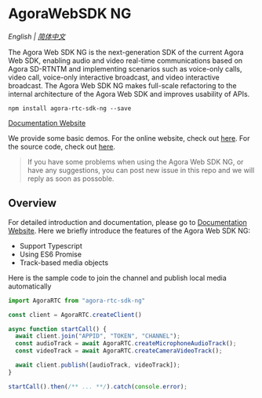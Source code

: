 # AgoraWebSDK NG

*English | [简体中文](README.cn.md)*

The Agora Web SDK NG is the next-generation SDK of the current Agora Web SDK, enabling audio and video real-time communications based on Agora SD-RTNTM and implementing scenarios such as voice-only calls, video call, voice-only interactive broadcast, and video interactive broadcast. The Agora Web SDK NG makes full-scale refactoring to the internal architecture of the Agora Web SDK and improves usability of APIs.

```shell
npm install agora-rtc-sdk-ng --save
```

[Documentation Website](https://agoraio-community.github.io/AgoraWebSDK-NG)

We provide some basic demos. For the online website, check out [here](https://agoraio-community.github.io/AgoraWebSDK-NG/demo/). For the source code, check out [here](./Demo).


> If you have some problems when using the Agora Web SDK NG, or have any suggestions, you can post new issue in this repo and we will reply as soon as possoble.

## Overview

For detailed introduction and documentation, please go to  [Documentation Website](https://agoraio-community.github.io/AgoraWebSDK-NG). Here we briefly introduce the features of the Agora Web SDK NG:

- Support Typescript
- Using ES6 Promise
- Track-based media objects

Here is the sample code to join the channel and publish local media automatically

```js
import AgoraRTC from "agora-rtc-sdk-ng"

const client = AgoraRTC.createClient()

async function startCall() {
  await client.join("APPID", "TOKEN", "CHANNEL");
  const audioTrack = await AgoraRTC.createMicrophoneAudioTrack();
  const videoTrack = await AgoraRTC.createCameraVideoTrack();

  await client.publish([audioTrack, videoTrack]);
}

startCall().then(/** ... **/).catch(console.error);
```
